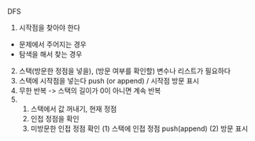 DFS
1. 시작점을 찾아야 한다
 - 문제에서 주어지는 경우
 - 탐색을 해서 찾는 경우

 2. 스택(방문한 정점을 넣을), 
   (방문 여부를 확인할) 변수나 리스트가 필요하다
 3. 스택에 시작점을 넣는다 push (or append) / 시작점 방문 표시
 4. 무한 반복 -> 스택의 길이가 0이 아니면 계속 반복
 5. 1) 스택에서 값 꺼내기, 현재 정점
    2) 인접 정점을 확인
    3) 미방문한 인접 정점 확인
     (1) 스택에 인접 정점 push(append)
     (2) 방문 표시 